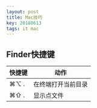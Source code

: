 ```yaml
---
layout: post
title: Mac技巧
key: 20180613
tags: it mac
---
```

## Finder快捷键

快捷键 | 动作
---|---
⌘⌥ . | 在终端打开当前目录
⌘⇧ . | 显示点文件
